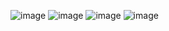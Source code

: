 ![image](https://github.com/user-attachments/assets/d4ee1e79-247a-4929-be93-9a08fd5741b3)
![image](https://github.com/user-attachments/assets/b2dac845-a95e-4df4-8d5f-a7e878edd5b8)
![image](https://github.com/user-attachments/assets/3032d19e-4344-4a5b-b33f-ab3654e6e881)
![image](https://github.com/user-attachments/assets/5b50f110-a372-4ef3-92d3-ea283aa4fb86)
